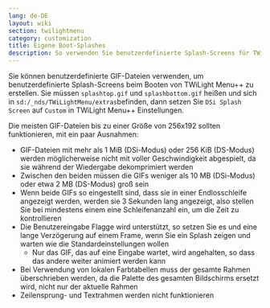 ```yaml
---
lang: de-DE
layout: wiki
section: twilightmenu
category: customization
title: Eigene Boot-Splashes
description: So verwenden Sie benutzerdefinierte Splash-Screens für TWiLight Menu++
---
```


Sie können benutzerdefinierte GIF-Dateien verwenden, um benutzerdefinierte Splash-Screens beim Booten von TWiLight Menu++ zu erstellen. Sie müssen `splashtop.gif` und `splashbottom.gif` heißen und sich in `sd:/_nds/TWiLightMenu/extras`befinden, dann setzen Sie `DSi Splash Screen` auf `Custom` in TWiLight Menu++ Einstellungen.

Die meisten GIF-Dateien bis zu einer Größe von 256x192 sollten funktionieren, mit ein paar Ausnahmen:
- GIF-Dateien mit mehr als 1 MiB (DSi-Modus) oder 256 KiB (DS-Modus) werden möglicherweise nicht mit voller Geschwindigkeit abgespielt, da sie während der Wiedergabe dekomprimiert werden
- Zwischen den beiden müssen die GIFs weniger als 10 MB (DSi-Modus) oder etwa 2 MB (DS-Modus) groß sein
- Wenn beide GIFs so eingestellt sind, dass sie in einer Endlosschleife angezeigt werden, werden sie 3 Sekunden lang angezeigt, also stellen Sie bei mindestens einem eine Schleifenanzahl ein, um die Zeit zu kontrollieren
- Die Benutzereingabe Flagge wird unterstützt, so setzen Sie es und eine lange Verzögerung auf einem Frame, wenn Sie ein Splash zeigen und warten wie die Standardeinstellungen wollen
    - Nur das GIF, das auf eine Eingabe wartet, wird angehalten, so dass das andere weiter animiert werden kann
- Bei Verwendung von lokalen Farbtabellen muss der gesamte Rahmen überschrieben werden, da die Palette des gesamten Bildschirms ersetzt wird, nicht nur der aktuelle Rahmen
- Zeilensprung- und Textrahmen werden nicht funktionieren
